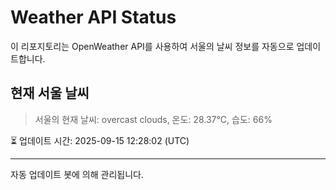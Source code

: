 
# Weather API Status

이 리포지토리는 OpenWeather API를 사용하여 서울의 날씨 정보를 자동으로 업데이트합니다.

## 현재 서울 날씨
> 서울의 현재 날씨: overcast clouds, 온도: 28.37°C, 습도: 66%

⏳ 업데이트 시간: 2025-09-15 12:28:02 (UTC)

---
자동 업데이트 봇에 의해 관리됩니다.
